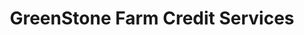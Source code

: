 ---
title: "GreenStone Farm Credit Services"
url: /escanaba/greenstone-farm-credit-services/
shop: pawnbroker
---